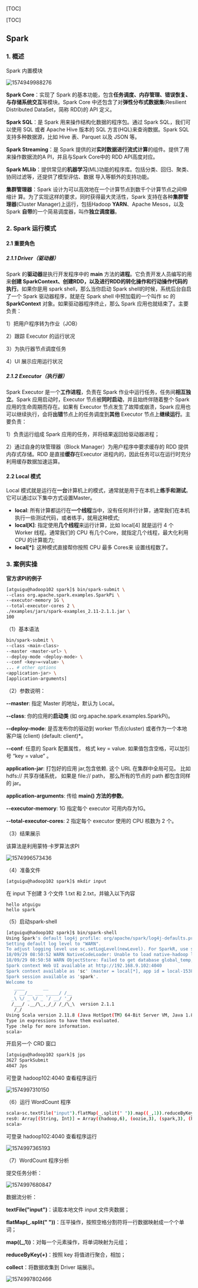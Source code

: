 [TOC]

[TOC]

## Spark

### 1. 概述

Spark 内置模块

![1574949988276](assets/1574949988276.png)

**Spark Core**：实现了 Spark 的基本功能，包含**任务调度、内存管理、错误恢复、与存储系统交互**等模块。Spark Core  中还包含了对**弹性分布式数据集**(Resilient Distributed DataSet，简称 RDD)的 API 定义。 

**Spark SQL**：是 Spark 用来操作结构化数据的程序包。通过 Spark SQL，我们可以使用 SQL 或者 Apache Hive 版本的 SQL 方言(HQL)来查询数据。Spark SQL 支持多种数据源，比如 Hive 表、Parquet 以及 JSON 等。 

**Spark Streaming**：是 Spark 提供的对**实时数据进行流式计算**的组件。提供了用来操作数据流的A PI，并且与Spark Core中的 RDD API高度对应。 

**Spark MLlib**：提供常见的**机器学习**(ML)功能的程序库。包括分类、回归、聚类、协同过滤等，还提供了模型评估、数据 导入等额外的支持功能。 

**集群管理器**：Spark 设计为可以高效地在一个计算节点到数千个计算节点之间伸缩计 算。为了实现这样的要求，同时获得最大灵活性，Spark 支持在各种**集群管理器**(Cluster Manager)上运行，包括Hadoop **YARN**、Apache Mesos，以及 Spark **自带**的一个简易调度器，叫作**独立调度器**。 





### 2. Spark 运行模式

#### 2.1 重要角色

##### 2.1.1 Driver（驱动器）

Spark 的**驱动器**是执行开发程序中的 **main** 方法的**进程**。它负责开发人员编写的用来**创建 SparkContext、创建RDD，以及进行RDD的转化操作和行动操作代码的执行**。如果你是用 spark shell，那么当你启动 Spark shell的时候，系统后台自启了一个 Spark 驱动器程序，就是在 Spark shell 中预加载的一个叫作 sc 的 **SparkContext** 对象。如果驱动器程序终止，那么 Spark 应用也就结束了。主要负责：

1）把用户程序转为作业（JOB）

2）跟踪 Executor 的运行状况

3）为执行器节点调度任务

4）UI 展示应用运行状况

##### 2.1.2 Executor（执行器）

Spark Executor 是一个**工作进程**，负责在 Spark 作业中运行任务，任务间**相互独立**。Spark 应用启动时，Executor 节点被**同时启动**，并且始终伴随着整个 Spark 应用的生命周期而存在。如果有 Executor 节点发生了故障或崩溃，Spark 应用也可以继续执行，会将**出错**节点上的任务调度到**其他** Executor 节点上**继续运行**。主要负责：

1）负责运行组成 Spark 应用的任务，并将结果返回给驱动器进程；

2）通过自身的块管理器（Block Manager）为用户程序中要求缓存的 RDD 提供内存式存储。RDD 是直接**缓存**在Executor 进程内的，因此任务可以在运行时充分利用缓存数据加速运算。



#### 2.2 Local 模式

 Local 模式就是运行在**一台**计算机上的模式，通常就是用于在本机上**练手和测试**。它可以通过以下集中方式设置Master。

- **local**: 所有计算都运行在**一个线程**当中，没有任何并行计算，通常我们在本机执行一些测试代码，或者练手，就用这种模式;
- **local[K]**: 指定使用**几个线程**来运行计算，比如 local[4] 就是运行 4 个 Worker 线程。通常我们的 CPU 有几个Core，就指定几个线程，最大化利用 CPU 的计算能力;
- **local[*]**: 这种模式直接帮你按照 CPU 最多 Cores来 设置线程数了。





















### 3. 案例实操

**官方求PI的例子**

```bash
[atguigu@hadoop102 spark]$ bin/spark-submit \
--class org.apache.spark.examples.SparkPi \
--executor-memory 1G \
--total-executor-cores 2 \
./examples/jars/spark-examples_2.11-2.1.1.jar \
100
```

（1）基本语法

```bash
bin/spark-submit \
--class <main-class>
--master <master-url> \
--deploy-mode <deploy-mode> \
--conf <key>=<value> \
... # other options
<application-jar> \
[application-arguments]
```

（2）参数说明：

**--master**: 指定 Master 的地址，默认为 Local。

**--class**: 你的应用的**启动类** (如 org.apache.spark.examples.SparkPi)。

**--deploy-mode**: 是否发布你的驱动到 worker 节点(cluster) 或者作为一个本地客户端 (client) (default: client)*。

**--conf**: 任意的 Spark 配置属性， 格式 key = value. 如果值包含空格，可以加引号 “key = value” 。

**application-jar**: 打包好的应用 jar,包含依赖. 这个 URL 在集群中全局可见。 比如 hdfs:// 共享存储系统， 如果是 file:// path， 那么所有的节点的 path 都包含同样的  jar。

**application-arguments**: 传给 **main() **方法的**参数**。

**--executor-memory**: 1G 指定每个 executor 可用内存为1G。

**--total-executor-cores**: 2 指定每个 executor 使用的 CPU 核数为 2 个。

（3）结果展示

该算法是利用蒙特·卡罗算法求PI

![1574996573436](assets/1574996573436.png)

（4）准备文件

```bash
[atguigu@hadoop102 spark]$ mkdir input
```

在 input 下创建 3 个文件 1.txt 和 2.txt，并输入以下内容

```
hello atguigu
hello spark
```

（5）启动spark-shell

```bash
[atguigu@hadoop102 spark]$ bin/spark-shell
Using Spark's default log4j profile: org/apache/spark/log4j-defaults.properties
Setting default log level to "WARN".
To adjust logging level use sc.setLogLevel(newLevel). For SparkR, use setLogLevel(newLevel).
18/09/29 08:50:52 WARN NativeCodeLoader: Unable to load native-hadoop library for your platform... using builtin-java classes where applicable
18/09/29 08:50:58 WARN ObjectStore: Failed to get database global_temp, returning NoSuchObjectException
Spark context Web UI available at http://192.168.9.102:4040
Spark context available as 'sc' (master = local[*], app id = local-1538182253312).
Spark session available as 'spark'.
Welcome to
   ____       __
   / __/__ ___ _____/ /__
  _\ \/ _ \/ _ `/ __/ '_/
  /___/ .__/\_,_/_/ /_/\_\  version 2.1.1
   /_/   
Using Scala version 2.11.8 (Java HotSpot(TM) 64-Bit Server VM, Java 1.8.0_144)
Type in expressions to have them evaluated.
Type :help for more information.
scala>
```

开启另一个 CRD 窗口

```bash
[atguigu@hadoop102 spark]$ jps
3627 SparkSubmit
4047 Jps
```

可登录 hadoop102:4040 查看程序运行

![1574997310150](assets/1574997310150.png)

（6）运行 WordCount 程序

```bash
scala>sc.textFile("input").flatMap(_.split(" ")).map((_,1)).reduceByKey(_+_).collect
res0: Array[(String, Int)] = Array((hadoop,6), (oozie,3), (spark,3), (hive,3), (atguigu,3), (hbase,6))
scala>
```

可登录 hadoop102:4040 查看程序运行

![1574997365193](assets/1574997365193.png)

（7）WordCount 程序分析

提交任务分析：

![1574997680847](assets/1574997680847.png)

数据流分析：

**textFile("input")**：读取本地文件 input 文件夹数据；

**flatMap(_.split(" "))**：压平操作，按照空格分割符将一行数据映射成一个个单词；

**map((_,1))**：对每一个元素操作，将单词映射为元组；

**reduceByKey(_+_)**：按照 key 将值进行聚合，相加；

**collect**：将数据收集到 Driver 端展示。

![1574997802466](assets/1574997802466.png)









